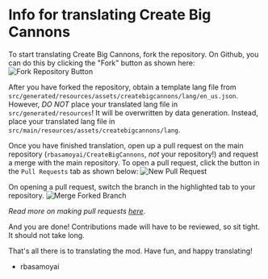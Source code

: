 # Info for translating Create Big Cannons

To start translating Create Big Cannons, fork the repository. On Github, you can do this by clicking the "Fork" button as shown here:
![Fork Repository Button](https://i.imgur.com/kpTAgOy.png "The button is greyed out because I cannot and do not need to fork for myself as I own the repository. However, you can click this button.")

After you have forked the repository, obtain a template lang file from `src/generated/resources/assets/createbigcannons/lang/en_us.json`. However, *DO NOT* place your translated lang file in `src/generated/resources`! It will be overwritten by data generation. Instead, place your translated lang file in `src/main/resources/assets/createbigcannons/lang`.

Once you have finished translation, open up a pull request on the main repository (`rbasamoyai/CreateBigCannons`, *not* your repository!) and request a merge with the main repository. To open a pull request, click the button in the `Pull Requests` tab as shown below:
![New Pull Request](https://i.imgur.com/gzMY7bF.png)

On opening a pull request, switch the branch in the highlighted tab to your repository.
![Merge Forked Branch](https://i.imgur.com/9LPp8ko.png "Again, since I do not have any forks I am not presented with the opportunity to merge a fork, but since you can, it should present a list of things you can submit for a pull request.")

*Read more on making pull requests [here](https://docs.github.com/en/pull-requests/collaborating-with-pull-requests/proposing-changes-to-your-work-with-pull-requests/creating-a-pull-request-from-a-fork)*.

And you are done! Contributions made will have to be reviewed, so sit tight. It should not take long.

That's all there is to translating the mod. Have fun, and happy translating!
- rbasamoyai
